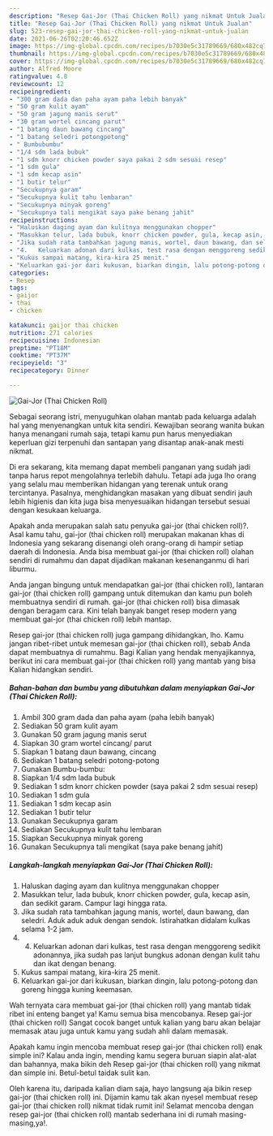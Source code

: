 ```yaml
---
description: "Resep Gai-Jor (Thai Chicken Roll) yang nikmat Untuk Jualan"
title: "Resep Gai-Jor (Thai Chicken Roll) yang nikmat Untuk Jualan"
slug: 523-resep-gai-jor-thai-chicken-roll-yang-nikmat-untuk-jualan
date: 2021-06-26T02:20:46.652Z
image: https://img-global.cpcdn.com/recipes/b7030e5c31789669/680x482cq70/gai-jor-thai-chicken-roll-foto-resep-utama.jpg
thumbnail: https://img-global.cpcdn.com/recipes/b7030e5c31789669/680x482cq70/gai-jor-thai-chicken-roll-foto-resep-utama.jpg
cover: https://img-global.cpcdn.com/recipes/b7030e5c31789669/680x482cq70/gai-jor-thai-chicken-roll-foto-resep-utama.jpg
author: Alfred Moore
ratingvalue: 4.8
reviewcount: 12
recipeingredient:
- "300 gram dada dan paha ayam paha lebih banyak"
- "50 gram kulit ayam"
- "50 gram jagung manis serut"
- "30 gram wortel cincang parut"
- "1 batang daun bawang cincang"
- "1 batang seledri potongpotong"
- " Bumbubumbu"
- "1/4 sdm lada bubuk"
- "1 sdm knorr chicken powder saya pakai 2 sdm sesuai resep"
- "1 sdm gula"
- "1 sdm kecap asin"
- "1 butir telur"
- "Secukupnya garam"
- "Secukupnya kulit tahu lembaran"
- "Secukupnya minyak goreng"
- "Secukupnya tali mengikat saya pake benang jahit"
recipeinstructions:
- "Haluskan daging ayam dan kulitnya menggunakan chopper"
- "Masukkan telur, lada bubuk, knorr chicken powder, gula, kecap asin, dan sedikit garam. Campur lagi hingga rata."
- "Jika sudah rata tambahkan jagung manis, wortel, daun bawang, dan seledri. Aduk aduk aduk dengan sendok. Istirahatkan didalam kulkas selama 1-2 jam."
- "4.	Keluarkan adonan dari kulkas, test rasa dengan menggoreng sedikit adonannya, jika sudah pas lanjut bungkus adonan dengan kulit tahu dan ikat dengan benang."
- "Kukus sampai matang, kira-kira 25 menit."
- "Keluarkan gai-jor dari kukusan, biarkan dingin, lalu potong-potong dan goreng hingga kuning keemasan."
categories:
- Resep
tags:
- gaijor
- thai
- chicken

katakunci: gaijor thai chicken 
nutrition: 271 calories
recipecuisine: Indonesian
preptime: "PT18M"
cooktime: "PT37M"
recipeyield: "3"
recipecategory: Dinner

---
```



![Gai-Jor (Thai Chicken Roll)](https://img-global.cpcdn.com/recipes/b7030e5c31789669/680x482cq70/gai-jor-thai-chicken-roll-foto-resep-utama.jpg)

Sebagai seorang istri, menyuguhkan olahan mantab pada keluarga adalah hal yang menyenangkan untuk kita sendiri. Kewajiban seorang  wanita bukan hanya menangani rumah saja, tetapi kamu pun harus menyediakan keperluan gizi terpenuhi dan santapan yang disantap anak-anak mesti nikmat.

Di era  sekarang, kita memang dapat membeli panganan yang sudah jadi tanpa harus repot mengolahnya terlebih dahulu. Tetapi ada juga lho orang yang selalu mau memberikan hidangan yang terenak untuk orang tercintanya. Pasalnya, menghidangkan masakan yang dibuat sendiri jauh lebih higienis dan kita juga bisa menyesuaikan hidangan tersebut sesuai dengan kesukaan keluarga. 



Apakah anda merupakan salah satu penyuka gai-jor (thai chicken roll)?. Asal kamu tahu, gai-jor (thai chicken roll) merupakan makanan khas di Indonesia yang sekarang disenangi oleh orang-orang di hampir setiap daerah di Indonesia. Anda bisa membuat gai-jor (thai chicken roll) olahan sendiri di rumahmu dan dapat dijadikan makanan kesenanganmu di hari liburmu.

Anda jangan bingung untuk mendapatkan gai-jor (thai chicken roll), lantaran gai-jor (thai chicken roll) gampang untuk ditemukan dan kamu pun boleh membuatnya sendiri di rumah. gai-jor (thai chicken roll) bisa dimasak dengan beragam cara. Kini telah banyak banget resep modern yang membuat gai-jor (thai chicken roll) lebih mantap.

Resep gai-jor (thai chicken roll) juga gampang dihidangkan, lho. Kamu jangan ribet-ribet untuk memesan gai-jor (thai chicken roll), sebab Anda dapat membuatnya di rumahmu. Bagi Kalian yang hendak menyajikannya, berikut ini cara membuat gai-jor (thai chicken roll) yang mantab yang bisa Kalian hidangkan sendiri.

<!--inarticleads1-->

##### Bahan-bahan dan bumbu yang dibutuhkan dalam menyiapkan Gai-Jor (Thai Chicken Roll):

1. Ambil 300 gram dada dan paha ayam (paha lebih banyak)
1. Sediakan 50 gram kulit ayam
1. Gunakan 50 gram jagung manis serut
1. Siapkan 30 gram wortel cincang/ parut
1. Siapkan 1 batang daun bawang, cincang
1. Sediakan 1 batang seledri potong-potong
1. Gunakan  Bumbu-bumbu:
1. Siapkan 1/4 sdm lada bubuk
1. Sediakan 1 sdm knorr chicken powder (saya pakai 2 sdm sesuai resep)
1. Sediakan 1 sdm gula
1. Sediakan 1 sdm kecap asin
1. Sediakan 1 butir telur
1. Gunakan Secukupnya garam
1. Sediakan Secukupnya kulit tahu lembaran
1. Siapkan Secukupnya minyak goreng
1. Gunakan Secukupnya tali mengikat (saya pake benang jahit)




<!--inarticleads2-->

##### Langkah-langkah menyiapkan Gai-Jor (Thai Chicken Roll):

1. Haluskan daging ayam dan kulitnya menggunakan chopper
1. Masukkan telur, lada bubuk, knorr chicken powder, gula, kecap asin, dan sedikit garam. Campur lagi hingga rata.
1. Jika sudah rata tambahkan jagung manis, wortel, daun bawang, dan seledri. Aduk aduk aduk dengan sendok. Istirahatkan didalam kulkas selama 1-2 jam.
1. 4.	Keluarkan adonan dari kulkas, test rasa dengan menggoreng sedikit adonannya, jika sudah pas lanjut bungkus adonan dengan kulit tahu dan ikat dengan benang.
1. Kukus sampai matang, kira-kira 25 menit.
1. Keluarkan gai-jor dari kukusan, biarkan dingin, lalu potong-potong dan goreng hingga kuning keemasan.




Wah ternyata cara membuat gai-jor (thai chicken roll) yang mantab tidak ribet ini enteng banget ya! Kamu semua bisa mencobanya. Resep gai-jor (thai chicken roll) Sangat cocok banget untuk kalian yang baru akan belajar memasak atau juga untuk kamu yang sudah ahli dalam memasak.

Apakah kamu ingin mencoba membuat resep gai-jor (thai chicken roll) enak simple ini? Kalau anda ingin, mending kamu segera buruan siapin alat-alat dan bahannya, maka bikin deh Resep gai-jor (thai chicken roll) yang nikmat dan simple ini. Betul-betul taidak sulit kan. 

Oleh karena itu, daripada kalian diam saja, hayo langsung aja bikin resep gai-jor (thai chicken roll) ini. Dijamin kamu tak akan nyesel membuat resep gai-jor (thai chicken roll) nikmat tidak rumit ini! Selamat mencoba dengan resep gai-jor (thai chicken roll) mantab sederhana ini di rumah masing-masing,ya!.

